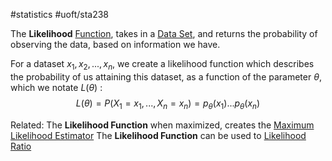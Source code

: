 #statistics 
#uoft/sta238 

The **Likelihood** [Function](../../Mathematics/MAT235%20Notes/Function.md), takes in a [Data Set](Data%20Set.md), and returns the probability of observing the data, based on information we have.

For a dataset $x_{1},x_{2},...,x_{n}$,  we create a likelihood function which describes the probability of us attaining this dataset, as a function of the parameter $\theta$, which we notate $L(\theta)$ :
$$L(\theta)=P(X_{1}=x_{1},...,X_{n}=x_{n})=p_{\theta}(x_{1})...p_{\theta}(x_{n})$$

Related:
	The **Likelihood Function** when maximized, creates the [Maximum Likelihood Estimator](Maximum%20Likelihood%20Estimator.md)
	The **Likelihood Function** can be used to  [Likelihood Ratio](Likelihood%20Ratio.md)
